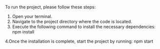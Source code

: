 To run the project, please follow these steps:
1. Open your terminal.
2. Navigate to the project directory where the code is located.
3. Execute the following command to install the necessary dependencies: npm install

4.Once the installation is complete, start the project by running: npm start
